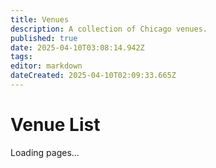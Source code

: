 ```yaml
---
title: Venues
description: A collection of Chicago venues.
published: true
date: 2025-04-10T03:08:14.942Z
tags: 
editor: markdown
dateCreated: 2025-04-10T02:09:33.665Z
---
```


# Venue List

<div id="pageTree">Loading pages...</div>

